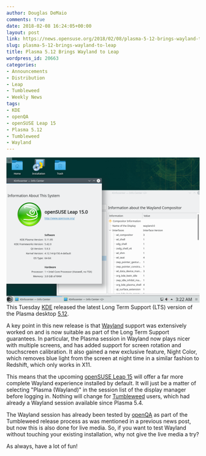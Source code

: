```yaml
---
author: Douglas DeMaio
comments: true
date: 2018-02-08 16:24:05+00:00
layout: post
link: https://news.opensuse.org/2018/02/08/plasma-5-12-brings-wayland-to-leap/
slug: plasma-5-12-brings-wayland-to-leap
title: Plasma 5.12 Brings Wayland to Leap
wordpress_id: 20663
categories:
- Announcements
- Distribution
- Leap
- Tumbleweed
- Weekly News
tags:
- KDE
- openQA
- openSUSE Leap 15
- Plasma 5.12
- Tumbleweed
- Wayland
---
```


![](/wp-content/uploads/2018/02/iVTfA1C.png)This Tuesday [KDE](https://www.kde.org) released the latest Long Term Support (LTS) version of the Plasma desktop [5.12](https://www.kde.org/announcements/plasma-5.12.0.php).

A key point in this new release is that [Wayland](https://wayland.freedesktop.org/) support was extensively worked on and is now suitable as part of the Long Term Support guarantees. In particular, the Plasma session in Wayland now plays nicer with multiple screens, and has added support for screen rotation and touchscreen calibration. It also gained a new exclusive feature, Night Color, which removes blue light from the screen at night time in a similar fashion to Redshift, which only works in X11.

This means that the upcoming [openSUSE Leap 15](https://news.opensuse.org/2018/01/31/opensuse-leap-15-reaches-beta-phase-snapshots/) will offer a far more complete Wayland experience installed by default. It will just be a matter of selecting "Plasma (Wayland)" in the session list of the display manager before logging in. Nothing will change for [Tumbleweed](https://en.opensuse.org/Portal:Tumbleweed) users, which had already a Wayland session available since Plasma 5.4.

The Wayland session has already been tested by [openQA](https://openqa.opensuse.org/) as part of the Tumbleweed release process as was mentioned in a previous news post, but now this is also done for live media. So, if you want to test Wayland without touching your existing installation, why not give the live media a try?

As always, have a lot of fun!
